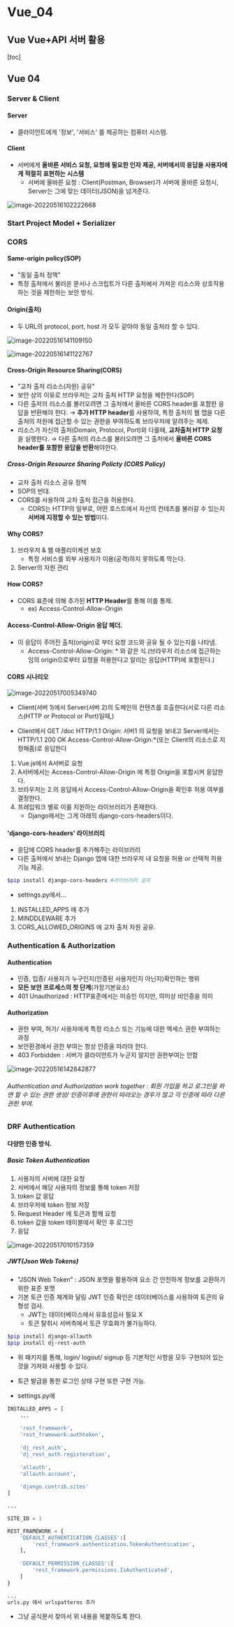 # Vue_04
## Vue Vue+API 서버 활용
[toc]

## Vue 04
### Server & Client
#### Server
- 클라이언트에게 '정보', '서비스' 를 제공하는 컴퓨터 시스템.

#### Client
- 서버에게 **올바른 서비스 요청, 요청에 필요한 인자 제공, 서버에서의 응답을 사용자에게 적절히 표현하는 시스템**
  - 서버에 올바른 요청 : Client(Postman, Browser)가 서버에 올바른 요청시, Server는 그에 맞는 데이터(JSON)을 넘겨준다.


![image-20220516102222668](README.assets/image-20220516102222668.png)


### Start Project Model + Serializer
### CORS
#### Same-origin policy(SOP)
- "동일 출처 정책"
- 특정 출처에서 불러온 문서나 스크립트가 다른 출처에서 가져온 리소스와 상호작용 하는 것을 제한하는 보안 방식.
#### Origin(출처)
- 두 URL의 protocol, port, host 가 모두 같아야 동일 출처라 할 수 있다.

![image-20220516141109150](README.assets/image-20220516141109150.png)

![image-20220516141122767](README.assets/image-20220516141122767.png)

#### Cross-Origin Resource Sharing(CORS)
- "교차 출저 리소스(자원) 공유"
- 보안 상의 이유로 브라우저는 교차 출처 HTTP 요청을 제한한다(SOP)
- 다른 출저의 리소스를 불러오려면 그 출처에서 올바른 CORS header를 포함한 응답을 반환해야 한다. → **추가 HTTP header**를 사용하여, 특정 출처의 웹 앱을 다른 출처의 자원에 접근할 수 있는 권한을 부여하도록 브라우저에 알려주는 체제.
- 리소스가 자신의 출처(Domain, Protocol, Port)와 다를때, **교차출처 HTTP 요청**을 실행한다.
  → 다른 출처의 리소스를 불러오려면 그 출처에서 **올바른 CORS header를 포함한 응답을 반환**해야한다.

##### Cross-Origin Resource Sharing Policty (CORS Policy)
- 교차 출처 리소스 공유 정책
- SOP의 반대.
- CORS를 사용하여 교차 출처 접근을 허용한다.
  - CORS는 HTTP의 일부로, 어떤 호스트에서 자신의 컨테츠를 불러갈 수 있는지 **서버에 지정할 수 있는 방법**이다.


#### Why CORS?
1. 브라우저 & 웹 애플리이케션 보호
	- 특정 서비스를 외부 사용자가 이용(공격)하지 못하도록 막는다.
2. Server의 자원 관리
#### How CORS?
- CORS 표준에 의해 추가된 **HTTP Header**를 통해 이를 통제.	
  - ex) Access-Control-Allow-Origin
#### Access-Control-Allow-Origin 응답 헤더.
- 이 응답이 주어진 출처(origin)로 부터 요청 코드와 공유 될 수 있는지를 나타냄.
	- Access-Control-Allow-Origin: * 와 같은 식.(브라우저 리소스에 접근하는 임의 origin으로부터 요청을 허용한다고 알리는 응답(HTTP)에 포함된다.)

#### CORS 시나리오

![image-20220517005349740](README.assets/image-20220517005349740.png)

- Client(서버 1)에서 Server(서버 2)의 도메인의 컨텐츠를 호출한다(서로 다른 리소스(HTTP or Protocol or Port)일때,)

- Client에서 GET /doc HTTP/1.1 Origin: 서버1 의 요청을 보내고 Server에서는 HTTP/1.1 200 OK Access-Control-Allow-Origin:*(또는 Client의 리소스로 지정해줌)로 응답한다

  

1. Vue.js에서 A서버로 요청
2. A서버에서는 Access-Control-Allow-Origin 에 특정 Origin을 포함시켜 응답한다.
3. 브라우저는 2.의 응답에서 Access-Control-Allow-Origin을 확인후 허용 여부를 결정한다.
4. 프레임워크 별로 이를 지원하는 라이브러리가 존재한다.
   - Django에서는 그게 아래의 django-cors-headers이다.


#### 'django-cors-headers' 라이브러리
- 응답에 CORS header를 추가해주는 라이브러리
- 다른 출처에서 보내는 Django 앱에 대한 브라우저 내 요청을 허용 or 선택적 허용 기능 제공.

```bash
$pip install django-cors-headers #라이브러리 설치
```

- settings.py에서...

1. INSTALLED_APPS 에 추가
2. MINDDLEWARE 추가
3. CORS_ALLOWED_ORIGINS 에 교차 출처 자원 공유.

### Authentication & Authorization
#### Authentication
- 인증, 입증/ 사용자가 누구인지(인증된 사용자인지 아닌지)확인하는 행위
- **모든 보안 프로세스의 첫 단계**(가장기본요소)
- 401 Unauthorized : HTTP표준에서는 미승인 이지만, 의미상 비인증을 의미
#### Authorization
- 권한 부여, 허가/ 사용자에게 특정 리소스 또는 기능에 대한 액세스 권한 부여하는 과정
- 보안환경에서 권한 부여는 항상 인증을 따라야 한다.
- 403 Forbidden : 서버가 클라이언트가 누군지 알지만 권한부여는 안함

![image-20220516142842877](README.assets/image-20220516142842877.png)

###### Authentication and Authorization work together : 회원 가입을 하고 로그인을 하면 할 수 있는 권한 생성/ 인증이후에 권한이 따라오는 경우가 많고 각 인증에 따라 다른 권한 부여.

### DRF Authentication
#### 다양한 인증 방식.
##### Basic Token Authentication
1. 사용자의 서버에 대한 요청
2. 서버에서 해당 사용자의 정보를 통해 token 저장
3. token 값 응답
4. 브라우저에 token 정보 저장
5. Request Header 에 토큰과 함께 요청
6. token 값을 token 테이블에서 확인 후 로그인
7. 응답

![image-20220517010157359](README.assets/image-20220517010157359.png)



##### JWT(Json Web Tokens)
- "JSON Web Token" : JSON 포맷을 활용하여 요소 간 안전하게 정보를 교환하기 위한 표준 포맷
- 기본 토큰 인증 체계와 달링 JWT 인증 확인은 데이터베이스를 사용하여 토큰의 유형성 검사.
	- JWT는 데이터베이스에서 유효성검사 필요 X
	- 토큰 탈취시 서버측에서 토큰 무효화가 불가능하다.

```bash
$pip install django-allauth
$pip install dj-rest-auth
```

- 위 패키지를 통해, login/ logout/ signup 등 기본적인 사항을 모두 구현되어 있는 것을 가져와 사용할 수 있다.
- 토큰 발급을 통한 로그인 상태 구현 또한 구현 가능.



- settings.py에 

```python
INSTALLED_APPS = [
    ...
    
    'rest_framework',
    'rest_framework.authtoken',
    
    'dj_rest_auth',
    'dj_rest_auth.registeration',
    
    'allauth',
    'allauth.account',
    
    'django.contrib.sites'
]

...

SITE_ID = 1

REST_FRAMEWORK = {
    'DEFAULT_AUTHENTICATION_CLASSES':[
        'rest_framework.authentication.TokenAuthentication',
    ],
    
    'DEFAULT_PERMISSION_CLASSES':[
       	'rest_framework.permissions.IsAuthenticated',
    ]
}

...
urls.py 에서 urlspatterns 추가
```

- 그냥 공식문서 찾아서 위 내용을 복붙하도록 한다.
